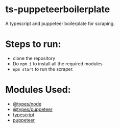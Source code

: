 # ts-puppeteerboilerplate
A typescript and puppeteer boilerplate for scraping.

# Steps to run:

- clone the repository
- Do `npm i` to install all the required modules
- `npm start` to run the scraper.

# Modules Used:

- [@types/node](https://www.npmjs.com/package/@types/node)
- [@types/puppeteer](https://www.npmjs.com/package/@types/puppeteer)
- [typescript](https://www.npmjs.com/package/typescript)
- [puppeteer](https://www.npmjs.com/package/puppeteer)

